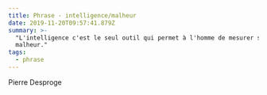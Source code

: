 ```yaml
---
title: Phrase - intelligence/malheur
date: 2019-11-20T09:57:41.879Z
summary: >-
  "L'intelligence c'est le seul outil qui permet à l'homme de mesurer son
  malheur."
tags:
  - phrase
---
```

Pierre Desproge
